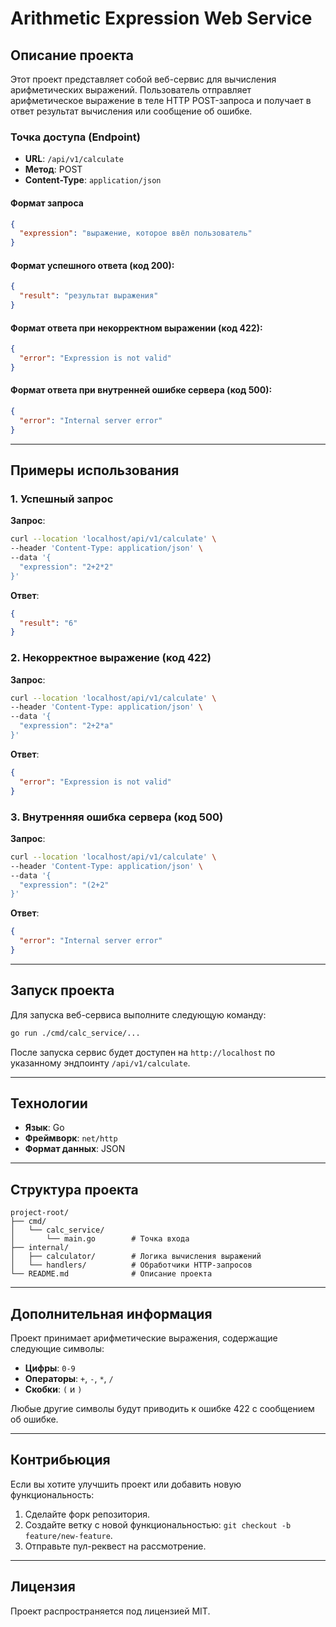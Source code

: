 # Arithmetic Expression Web Service

## Описание проекта

Этот проект представляет собой веб-сервис для вычисления арифметических выражений. Пользователь отправляет арифметическое выражение в теле HTTP POST-запроса и получает в ответ результат вычисления или сообщение об ошибке.

### Точка доступа (Endpoint)
- **URL**: `/api/v1/calculate`
- **Метод**: POST
- **Content-Type**: `application/json`

#### Формат запроса
```json
{
  "expression": "выражение, которое ввёл пользователь"
}
```

#### Формат успешного ответа (код 200):
```json
{
  "result": "результат выражения"
}
```

#### Формат ответа при некорректном выражении (код 422):
```json
{
  "error": "Expression is not valid"
}
```

#### Формат ответа при внутренней ошибке сервера (код 500):
```json
{
  "error": "Internal server error"
}
```

---

## Примеры использования

### 1. Успешный запрос
**Запрос**:
```bash
curl --location 'localhost/api/v1/calculate' \
--header 'Content-Type: application/json' \
--data '{
  "expression": "2+2*2"
}'
```

**Ответ**:
```json
{
  "result": "6"
}
```

### 2. Некорректное выражение (код 422)
**Запрос**:
```bash
curl --location 'localhost/api/v1/calculate' \
--header 'Content-Type: application/json' \
--data '{
  "expression": "2+2*a"
}'
```

**Ответ**:
```json
{
  "error": "Expression is not valid"
}
```

### 3. Внутренняя ошибка сервера (код 500)
**Запрос**:
```bash
curl --location 'localhost/api/v1/calculate' \
--header 'Content-Type: application/json' \
--data '{
  "expression": "(2+2"
}'
```

**Ответ**:
```json
{
  "error": "Internal server error"
}
```

---

## Запуск проекта

Для запуска веб-сервиса выполните следующую команду:
```bash
go run ./cmd/calc_service/...
```

После запуска сервис будет доступен на `http://localhost` по указанному эндпоинту `/api/v1/calculate`.

---

## Технологии
- **Язык**: Go
- **Фреймворк**: `net/http`
- **Формат данных**: JSON

---

## Структура проекта
```
project-root/
├── cmd/
│   └── calc_service/
│       └── main.go        # Точка входа
├── internal/
│   ├── calculator/        # Логика вычисления выражений
│   └── handlers/          # Обработчики HTTP-запросов
└── README.md              # Описание проекта
```

---

## Дополнительная информация
Проект принимает арифметические выражения, содержащие следующие символы:
- **Цифры**: `0-9`
- **Операторы**: `+`, `-`, `*`, `/`
- **Скобки**: `(` и `)`

Любые другие символы будут приводить к ошибке 422 с сообщением об ошибке.

---

## Контрибьюция
Если вы хотите улучшить проект или добавить новую функциональность:
1. Сделайте форк репозитория.
2. Создайте ветку с новой функциональностью: `git checkout -b feature/new-feature`.
3. Отправьте пул-реквест на рассмотрение.

---

## Лицензия
Проект распространяется под лицензией MIT.
